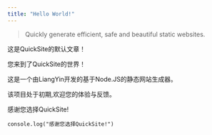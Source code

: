 ```yaml
---
title: "Hello World!"
---
```



> Quickly generate efficient, safe and beautiful static websites.

这是QuickSite的默认文章！

您来到了QuickSite的世界！

这是一个由LiangYin开发的基于Node.JS的静态网站生成器。

该项目处于初期,欢迎您的体验与反馈。

感谢您选择QuickSite!

```JS
console.log("感谢您选择QuickSite!")
```